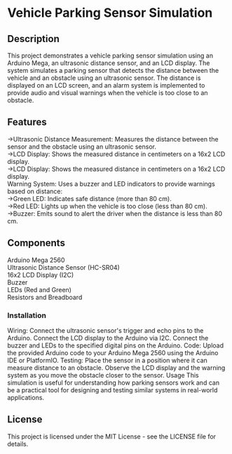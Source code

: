 # Vehicle Parking Sensor Simulation

## Description
This project demonstrates a vehicle parking sensor simulation using an Arduino Mega, an ultrasonic distance sensor, and an LCD display. The system simulates a parking sensor that detects the distance between the vehicle and an obstacle using an ultrasonic sensor. The distance is displayed on an LCD screen, and an alarm system is implemented to provide audio and visual warnings when the vehicle is too close to an obstacle.

## Features
->Ultrasonic Distance Measurement: Measures the distance between the sensor and the obstacle using an ultrasonic sensor.<br>
->LCD Display: Shows the measured distance in centimeters on a 16x2 LCD display.<br>
->LCD Display: Shows the measured distance in centimeters on a 16x2 LCD display.<br>
Warning System: Uses a buzzer and LED indicators to provide warnings based on distance:<br>
->Green LED: Indicates safe distance (more than 80 cm).<br>
->Red LED: Lights up when the vehicle is too close (less than 80 cm).<br>
->Buzzer: Emits sound to alert the driver when the distance is less than 80 cm.<br>

## Components
Arduino Mega 2560<br>
Ultrasonic Distance Sensor (HC-SR04)<br>
16x2 LCD Display (I2C)<br>
Buzzer<br>
LEDs (Red and Green)<br>
Resistors and Breadboard<br>

### Installation
Wiring:
Connect the ultrasonic sensor's trigger and echo pins to the Arduino.
Connect the LCD display to the Arduino via I2C.
Connect the buzzer and LEDs to the specified digital pins on the Arduino.
Code:
Upload the provided Arduino code to your Arduino Mega 2560 using the Arduino IDE or PlatformIO.
Testing:
Place the sensor in a position where it can measure distance to an obstacle.
Observe the LCD display and the warning system as you move the obstacle closer to the sensor.
Usage
This simulation is useful for understanding how parking sensors work and can be a practical tool for designing and testing similar systems in real-world applications.

## License
This project is licensed under the MIT License - see the LICENSE file for details.
